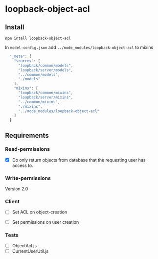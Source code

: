 # loopback-object-acl

## Install

`npm intall loopback-object-acl`

In `model-config.json` add `../node_modules/loopback-object-acl` to mixins

```js
  "_meta": {
    "sources": [
      "loopback/common/models",
      "loopback/server/models",
      "../common/models",
      "./models"
    ],
    "mixins": [
      "loopback/common/mixins",
      "loopback/server/mixins",
      "../common/mixins",
      "./mixins",
      "../node_modules/loopback-object-acl"
    ]
  }
```

## Requirements

### Read-permissions
- [x] Do only return objects from database that the requesting user has access to.

### Write-permissions
Version 2.0

### Client
- [ ] Set ACL on object-creation
- [ ] Set permissions on user creation


### Tests
- [ ] ObjectAcl.js
- [ ] CurrentUserUtil.js
